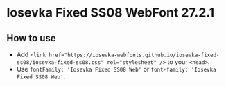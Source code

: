 # Iosevka Fixed SS08 WebFont 27.2.1

## How to use

- Add `<link href="https://iosevka-webfonts.github.io/iosevka-fixed-ss08/iosevka-fixed-ss08.css" rel="stylesheet" />` to your `<head>`.
- Use `fontFamily: 'Iosevka Fixed SS08 Web'` or `font-family: 'Iosevka Fixed SS08 Web'`.
